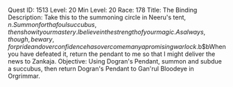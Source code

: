 Quest ID: 1513
Level: 20
Min Level: 20
Race: 178
Title: The Binding
Description: Take this to the summoning circle in Neeru's tent, $n. Summon forth a foul succubus, then show it your mastery. I believe in the strength of your magic. As always, though, be wary, for pride and overconfidence has overcome many a promising warlock.$b$bWhen you have defeated it, return the pendant to me so that I might deliver the news to Zankaja.
Objective: Using Dogran's Pendant, summon and subdue a succubus, then return Dogran's Pendant to Gan'rul Bloodeye in Orgrimmar.
